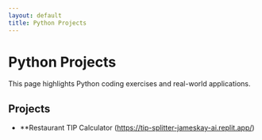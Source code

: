 ```yaml
---
layout: default
title: Python Projects
---
```


# Python Projects

This page highlights Python coding exercises and real-world applications.

## Projects
- **Restaurant TIP Calculator (https://tip-splitter-jameskay-ai.replit.app/)
